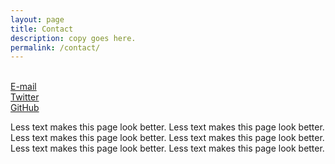 ```yaml
---
layout: page
title: Contact
description: copy goes here.
permalink: /contact/
---
```


<ul style="list-style: none; display:inline;"> <!-- no bullet points!!!!! -->
  <li><a target="_blank" href="info@open-archive.org"><i class="fa fa-envelope-o fa-fw"></i> <span class="network-name">E-mail</span></a></li>
  <li><a href="https://twitter.com/open_archive"><i class="fa fa-twitter fa-fw"></i> <span class="network-name">Twitter</span></a></li>
<li><a href="https://github.com/openarchive"><i class="fa fa-github fa-fw"></i> <span class="network-name">GitHub</span></a></li>
								
							
</ul>

Less text makes this page look better. 
Less text makes this page look better. 
Less text makes this page look better. 
Less text makes this page look better. 
Less text makes this page look better. 
Less text makes this page look better. 
